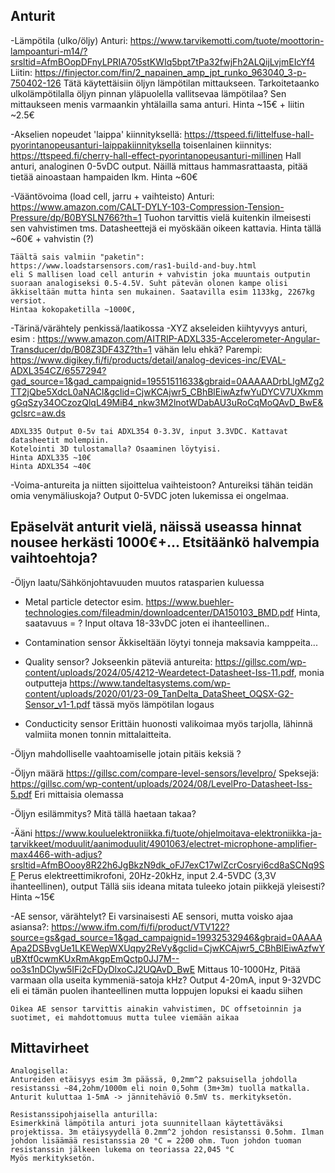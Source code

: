 ## Anturit

-Lämpötila (ulko/öljy)
    Anturi: https://www.tarvikemotti.com/tuote/moottorin-lampoanturi-m14/?srsltid=AfmBOopDFnyLPRIA705stKWIq5bpt7tPa32fwjFh2ALQijLvjmEIcYf4
    Liitin: https://finjector.com/fin/2_napainen_amp_jpt_runko_963040_3-p-750402-126
    Tätä käytettäisiin öljyn lämpötilan mittaukseen. Tarkoitetaanko ulkolämpötilalla öljyn pinnan yläpuolella vallitsevaa lämpötilaa? Sen mittaukseen menis varmaankin yhtälailla sama anturi.
    Hinta ~15€ + liitin ~2.5€

-Akselien nopeudet
    'laippa' kiinnityksellä: https://ttspeed.fi/littelfuse-hall-pyorintanopeusanturi-laippakiinnityksella
    toisenlainen kiinnitys: https://ttspeed.fi/cherry-hall-effect-pyorintanopeusanturi-millinen
    Hall anturi, analoginen 0-5vDC output. Näillä mittaus hammasrattaasta, pitää tietää ainoastaan hampaiden lkm. 
    Hinta ~60€

-Vääntövoima (load cell, jarru + vaihteisto)
    Anturi: https://www.amazon.com/CALT-DYLY-103-Compression-Tension-Pressure/dp/B0BYSLN766?th=1
    Tuohon tarvittis vielä kuitenkin ilmeisesti sen vahvistimen tms. Datasheettejä ei myöskään oikeen kattavia.
    Hinta tällä ~60€ + vahvistin (?)

    Täältä sais valmiin "paketin":
    https://www.loadstarsensors.com/ras1-build-and-buy.html
    eli S mallisen load cell anturin + vahvistin joka muuntais outputin suoraan analogiseksi 0.5-4.5V. Suht pätevän olonen kampe olisi äkkiseltään mutta hinta sen mukainen. Saatavilla esim 1133kg, 2267kg versiot.
    Hintaa kokopaketilla ~1000€,  



-Tärinä/värähtely penkissä/laatikossa
    -XYZ akseleiden kiihtyvyys anturi, esim : https://www.amazon.com/AITRIP-ADXL335-Accelerometer-Angular-Transducer/dp/B08Z3DF43Z?th=1 vähän lelu ehkä?
    Parempi: https://www.digikey.fi/fi/products/detail/analog-devices-inc/EVAL-ADXL354CZ/6557294?gad_source=1&gad_campaignid=19551511633&gbraid=0AAAAADrbLlgMZg2TT2jQbe5XdcL0aNACl&gclid=CjwKCAjwr5_CBhBlEiwAzfwYuDYCV7UXkmmgGqSzy34OCzozQlqL49MiB4_nkw3M2lnotWDabAU3uRoCqMoQAvD_BwE&gclsrc=aw.ds 

    ADXL335 Output 0-5v tai ADXL354 0-3.3V, input 3.3VDC. Kattavat datasheetit molempiin.
    Kotelointi 3D tulostamalla? Osaaminen löytyisi.
    Hinta ADXL335 ~10€
    Hinta ADXL354 ~40€

 
-Voima-antureita ja niitten sijoittelua vaihteistoon?
    Antureiksi tähän teidän omia venymäliuskoja? Output 0-5VDC joten lukemissa ei ongelmaa. 

## Epäselvät anturit vielä, näissä useassa hinnat nousee herkästi 1000€+... Etsitäänkö halvempia vaihtoehtoja?

-Öljyn laatu/Sähkönjohtavuuden muutos ratasparien kuluessa
 - Metal particle detector
    esim. https://www.buehler-technologies.com/fileadmin/downloadcenter/DA150103_BMD.pdf 
    Hinta, saatavuus = ?
    Input oltava 18-33vDC joten ei ihanteellinen..

 - Contamination sensor
    Äkkiseltään löytyi tonneja maksavia kamppeita...

 - Quality sensor?
    Jokseenkin päteviä antureita: 
    https://gillsc.com/wp-content/uploads/2024/05/4212-Weardetect-Datasheet-Iss-11.pdf, monia outputteja
    https://www.tandeltasystems.com/wp-content/uploads/2020/01/23-09_TanDelta_DataSheet_OQSX-G2-Sensor_v1-1.pdf tässä myös lämpötilan logaus 

 - Conducticity sensor
    Erittäin huonosti valikoimaa myös tarjolla, lähinnä valmiita monen tonnin mittalaitteita.

-Öljyn mahdolliselle vaahtoamiselle jotain pitäis keksiä
    ?

-Öljyn määrä
    https://gillsc.com/compare-level-sensors/levelpro/
    Speksejä: https://gillsc.com/wp-content/uploads/2024/08/LevelPro-Datasheet-Iss-5.pdf 
    Eri mittaisia olemassa

-Öljyn esilämmitys?
    Mitä tällä haetaan takaa? 
    
-Ääni
    https://www.kouluelektroniikka.fi/tuote/ohjelmoitava-elektroniikka-ja-tarvikkeet/moduulit/aanimoduulit/4901063/electret-microphone-amplifier-max4466-with-adjus?srsltid=AfmBOooy8R22h6JgBkzN9dk_oFJ7exC17wlZcrCosryi6cd8aSCNq9SF
    Perus elektreettimikrofoni, 20Hz-20kHz, input 2.4-5VDC (3,3V ihanteellinen), output 
    Tällä siis ideana mitata tuleeko jotain piikkejä yleisesti?
    Hinta ~15€

-AE sensor, värähtelyt?
    Ei varsinaisesti AE sensori, mutta voisko ajaa asiansa?: https://www.ifm.com/fi/fi/product/VTV122?source=gs&gad_source=1&gad_campaignid=19932532946&gbraid=0AAAAApa2DSBvgUe1LKEWepWXUqpy2ReVy&gclid=CjwKCAjwr5_CBhBlEiwAzfwYuBXtf0cwmKUxRmAkgpEmQctp0JJ7M--oo3s1nDClyw5IFi2cFDyDlxoCJ2UQAvD_BwE 
    Mittaus 10-1000Hz, Pitää varmaan olla useita kymmeniä-satoja kHz?
    Output 4-20mA, input 9-32VDC eli ei tämän puolen ihanteellinen mutta loppujen lopuksi ei kaadu siihen

    Oikea AE sensor tarvittis ainakin vahvistimen, DC offsetoinnin ja suotimet, ei mahdottomuus mutta tulee viemään aikaa
 

## Mittavirheet

    Analogisella:
    Antureiden etäisyys esim 3m päässä, 0,2mm^2 paksuisella johdolla resistanssi ~84,2ohm/1000m eli noin 0,5ohm (3m+3m) tuolla matkalla. Anturit kuluttaa 1-5mA -> jännitehäviö 0.5mV ts. merkityksetön.

    Resistanssipohjaisella anturilla:
    Esimerkkinä lämpötila anturi jota suunnitellaan käytettäväksi projektissa. 3m etäiysyydellä 0.2mm^2 johdon resistanssi 0.5ohm. Ilman johdon lisäämää resistanssia 20 °C = 2200 ohm. Tuon johdon tuoman resistanssin jälkeen lukema on teoriassa 22,045 °C
    Myös merkityksetön.



